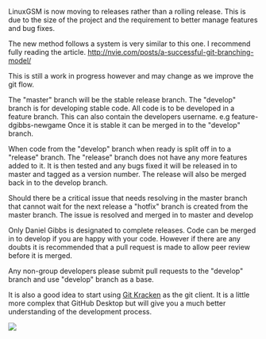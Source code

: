 LinuxGSM is now moving to releases rather than a rolling release. This is due to the size of the project and the requirement to better manage features and bug fixes. 

The new method follows a system is very similar to this one. I recommend fully reading the article.
http://nvie.com/posts/a-successful-git-branching-model/

This is still a work in progress however and may change as we improve the git flow.

The "master" branch will be the stable release branch. The "develop" branch is for developing stable code. All code is to be developed in a feature branch. This can also contain the developers username. e.g feature-dgibbs-newgame
Once it is stable it can be merged in to the "develop" branch. 

When code from the "develop" branch when ready is split off in to a "release" branch. The "release" branch does not have any more features added to it. It is then tested and any bugs fixed it will be released in to master and tagged as a version number. The release will also be merged back in to the develop branch.

Should there be a critical issue that needs resolving in the master branch that cannot wait for the next release a "hotfix" branch is created from the master branch. The issue is resolved and merged in to master and develop

Only Daniel Gibbs is designated to complete releases. Code can be merged in to develop if you are happy with your code. However if there are any doubts it is recommended that a pull request is made to allow peer review  before it is merged.

Any non-group developers please submit pull requests to the "develop" branch and use "develop" branch as a base.

It is also a good idea to start using [Git Kracken](https://www.gitkraken.com/) as the git client. It is a little more complex that GitHub Desktop but will give you a much better understanding of the development process.

![](http://nvie.com/img/git-model@2x.png)